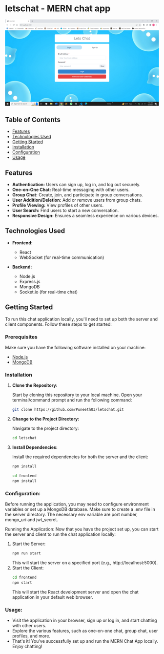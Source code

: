 # letschat - MERN chat app

![App Screenshot](Screenshot.png)

## Table of Contents

- [Features](#features)
- [Technologies Used](#technologies-used)
- [Getting Started](#getting-started)
- [Installation](#installation)
- [Configuration](#configuration)
- [Usage](#usage)

## Features

- **Authentication:** Users can sign up, log in, and log out securely.
- **One-on-One Chat:** Real-time messaging with other users.
- **Group Chat:** Create, join, and participate in group conversations.
- **User Addition/Deletion:** Add or remove users from group chats.
- **Profile Viewing:** View profiles of other users.
- **User Search:** Find users to start a new conversation.
- **Responsive Design:** Ensures a seamless experience on various devices.

## Technologies Used

- **Frontend:**
  - React
  - WebSocket (for real-time communication)

- **Backend:**
  - Node.js
  - Express.js
  - MongoDB
  - Socket.io (for real-time chat)

## Getting Started

To run this chat application locally, you'll need to set up both the server and client components. Follow these steps to get started:

### Prerequisites

Make sure you have the following software installed on your machine:

- [Node.js](https://nodejs.org/)
- [MongoDB](https://www.mongodb.com/)

### Installation

1. **Clone the Repository:**

   Start by cloning this repository to your local machine. Open your terminal/command prompt and run the following command:

   ```bash
   git clone https://github.com/Puneeth03/letschat.git
    ```
2. **Change to the Project Directory:**

    Navigate to the project directory:
    ```bash
    cd letschat
    ```
3. **Install Dependencies:**

    Install the required dependencies for both the server and the client:
    ```bash
    npm install
    ```
    ```bash
    cd frontend
    npm install
    ```
### Configuration:

  Before running the application, you may need to configure environment variables or set up a MongoDB database. Make sure to create a .env file in the server directory.
  The necessary env variable are port number, mongo_uri and jwt_secret.
  
  Running the Application:
  Now that you have the project set up, you can start the server and client to run the chat application locally:
  1. Start the Server:
     ```bash
     npm run start
     ```
     This will start the server on a specified port (e.g., http://localhost:5000).
  2. Start the Client:
     ```bash
     cd frontend
     npm start
     ```
     This will start the React development server and open the chat application in your default web browser.

### Usage:

  - Visit the application in your browser, sign up or log in, and start chatting with other users.
  - Explore the various features, such as one-on-one chat, group chat, user profiles, and more.
  - That's it! You've successfully set up and run the MERN Chat App locally. Enjoy chatting!
